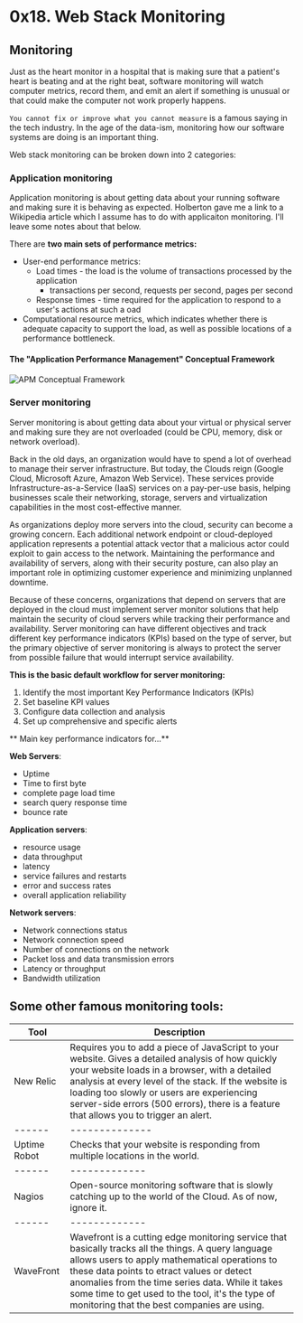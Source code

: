 # 0x18. Web Stack Monitoring

## Monitoring

Just as the heart monitor in a hospital that is making sure that a patient's heart is beating and at the right beat, software monitoring will watch computer metrics, record them, and emit an alert if something is unusual or that could make the computer not work properly happens.

`You cannot fix or improve what you cannot measure` is a famous saying in the tech industry. In the age of the data-ism, monitoring how our software systems are doing is an important thing.

Web stack monitoring can be broken down into 2 categories:
### Application monitoring

Application monitoring is about getting data about your running software and making sure it is behaving as expected. Holberton gave me a link to a Wikipedia article which I assume has to do with applicaiton monitoring. I'll leave some notes about that below.

There are **two main sets of performance metrics:**
* User-end performance metrics:
	* Load times - the load is the volume of transactions processed by the application
		* transactions per second, requests per second, pages per second
	* Response times - time required for the application to respond to a user's actions at such a oad
* Computational resource metrics, which indicates whether there is adequate capacity to support the load, as well as possible locations of a performance bottleneck.

#### The "Application Performance Management" Conceptual Framework
![APM Conceptual Framework](https://upload.wikimedia.org/wikipedia/en/thumb/6/6a/APM_Conceptual_Framework.jpg/750px-APM_Conceptual_Framework.jpg)



### Server monitoring

Server monitoring is about getting data about your virtual or physical server and making sure they are not overloaded (could be CPU, memory, disk or network overload).

Back in the old days, an organization would have to spend a lot of overhead to manage their server infrastructure. But today, the Clouds reign (Google Cloud, Microsoft Azure, Amazon Web Service). These services provide Infrastructure-as-a-Service (IaaS) services on a pay-per-use basis, helping businesses scale their networking, storage, servers and virtualization capabilities in the most cost-effective manner.

As organizations deploy more servers into the cloud, security can become a growing concern. Each additional network endpoint or cloud-deployed application represents a potential attack vector that a malicious actor could exploit to gain access to the network. Maintaining the performance and availability of servers, along with their security posture, can also play an important role in optimizing customer experience and minimizing unplanned downtime.

Because of these concerns, organizations that depend on servers that are deployed in the cloud must implement server monitor solutions that help maintain the security of cloud servers while tracking their performance and availability. Server monitoring can have different objectives and track different key performance indicators (KPIs) based on the type of server, but the primary objective of server monitoring is always to protect the server from possible failure that would interrupt service availability.

**This is the basic default workflow for server monitoring:**

 1. Identify the most important Key Performance Indicators (KPIs)
 2. Set baseline KPI values
 3. Configure data collection and analysis
 4. Set up comprehensive and specific alerts

** Main key performance indicators for...**

**Web Servers**:
* Uptime
* Time to first byte
* complete page load time
* search query response time
* bounce rate

**Application servers**:
* resource usage
* data throughput
* latency
* service failures and restarts
* error and success rates
* overall application reliability

**Network servers**:
* Network connections status
* Network connection speed
* Number of connections on the network
* Packet loss and data transmission errors
* Latency or throughput
* Bandwidth utilization



## Some other famous monitoring tools:
| Tool | Description |
|------|-------------|
| New Relic | Requires you to add a piece of JavaScript to your website. Gives a detailed analysis of how quickly your website loads in a browser, with a detailed analysis at every level of the stack. If the website is loading too slowly or users are experiencing server-side errors (500 errors), there is a feature that allows you to trigger an alert.
|------|--------------|
| Uptime Robot | Checks that your website is responding from multiple locations in the world.
|------|-------------|
| Nagios | Open-source monitoring software that is slowly catching up to the world of the Cloud. As of now, ignore it.
|------|-------------|
| WaveFront | Wavefront is a cutting edge monitoring service that basically tracks all the things. A query language allows users to apply mathematical operations to these data points to etract values or detect anomalies from the time series data. While it takes some time to get used to the tool, it's the type of monitoring that the best companies are using. |


